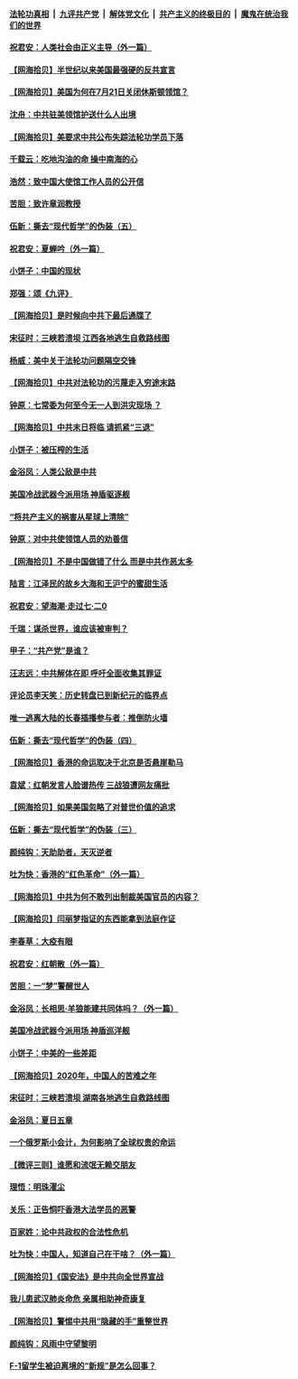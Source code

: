####  [法轮功真相](../../../../basic/blob/master/README.md?t=07251602) &nbsp;|&nbsp; [九评共产党](../../../../9ping.md/blob/master/README.md?t=07251602) &nbsp;|&nbsp; [解体党文化](../../../../jtdwh.md/blob/master/README.md?t=07251602)  &nbsp;|&nbsp; [共产主义的终极目的](../../../../gczydzjmd.md/blob/master/README.md?t=07251602) &nbsp;|&nbsp; [魔鬼在统治我们的世界](../../../../mgztzwmdsj.md/blob/master/README.md?t=07251602) 

#### [祝君安：人类社会由正义主导（外一篇）](../pages/nsc993/n12282809.md?t=07251602) 

#### [【网海拾贝】半世纪以来美国最强硬的反共宣言](../pages/nsc993/n12282656.md?t=07251602) 

#### [【网海拾贝】美国为何在7月21日关闭休斯顿领馆？](../pages/nsc993/n12279731.md?t=07251602) 

#### [沈舟：中共驻美领馆护送什么人出境](../pages/nsc993/n12278949.md?t=07251602) 

#### [【网海拾贝】美要求中共公布失踪法轮功学员下落](../pages/nsc993/n12277656.md?t=07251602) 

#### [千载云：吃地沟油的命 操中南海的心](../pages/nsc993/n12277533.md?t=07251602) 

#### [浩然：致中国大使馆工作人员的公开信](../pages/nsc993/n12277436.md?t=07251602) 

#### [苦胆：致许章润教授](../pages/nsc993/n12274876.md?t=07251602) 

#### [伍新：撕去“现代哲学”的伪装（五）](../pages/nsc993/n12274833.md?t=07251602) 

#### [祝君安：夏蝉吟（外一篇）](../pages/nsc993/n12274794.md?t=07251602) 

#### [小饼子：中国的现状](../pages/nsc993/n12274774.md?t=07251602) 

#### [郑强：颂《九评》](../pages/nsc993/n12274570.md?t=07251602) 

#### [【网海拾贝】是时候向中共下最后通牒了](../pages/nsc993/n12274156.md?t=07251602) 

#### [宋征时：三峡若溃坝 江西各地逃生自救路线图](../pages/nsc993/n12274031.md?t=07251602) 

#### [杨威：美中关于法轮功问题隔空交锋](../pages/nsc993/n12273317.md?t=07251602) 

#### [【网海拾贝】中共对法轮功的污蔑走入穷途末路](../pages/nsc993/n12272307.md?t=07251602) 

#### [钟原：七常委为何至今无一人到洪灾现场 ？](../pages/nsc993/n12270614.md?t=07251602) 

#### [【网海拾贝】中共末日将临 请抓紧“三退”](../pages/nsc993/n12269476.md?t=07251602) 

#### [小饼子：被压榨的生活](../pages/nsc993/n12268533.md?t=07251602) 

#### [金浴凤：人类公敌是中共](../pages/nsc993/n12268134.md?t=07251602) 

#### [美国冷战武器今派用场 神盾驱逐舰](../pages/nsc993/n12267798.md?t=07251602) 

#### [“将共产主义的祸害从星球上清除”](../pages/nsc993/n12266142.md?t=07251602) 

#### [钟原：对中共使领馆人员的劝善信](../pages/nsc993/n12266890.md?t=07251602) 

#### [【网海拾贝】不是中国做错了什么 而是中共作恶太多](../pages/nsc993/n12266774.md?t=07251602) 

#### [陆言：江泽民的故乡大海和王沪宁的蜜甜生活](../pages/nsc993/n12266452.md?t=07251602) 

#### [祝君安：望海潮·走过七·二0](../pages/nsc993/n12266434.md?t=07251602) 

#### [千瑞：谋杀世界，谁应该被审判？](../pages/nsc993/n12266392.md?t=07251602) 

#### [甲子：“共产党”是谁？](../pages/nsc993/n12266273.md?t=07251602) 

#### [汪志远：中共解体在即 呼吁全面收集其罪证](../pages/nsc993/n12265708.md?t=07251602) 

#### [评论员李天笑：历史转盘已到新纪元的临界点](../pages/nsc993/n12265680.md?t=07251602) 

#### [唯一逃离大陆的长春插播参与者：推倒防火墙](../pages/nsc993/n12265261.md?t=07251602) 

#### [伍新：撕去“现代哲学”的伪装（四）](../pages/nsc993/n12265555.md?t=07251602) 

#### [【网海拾贝】香港的命运取决于北京是否悬崖勒马](../pages/nsc993/n12264850.md?t=07251602) 

#### [袁斌：红朝发言人脸谱热传 三战狼遭网友痛批](../pages/nsc993/n12262196.md?t=07251602) 

#### [【网海拾贝】如果美国忽略了对普世价值的追求](../pages/nsc993/n12260094.md?t=07251602) 

#### [伍新：撕去“现代哲学”的伪装（三）](../pages/nsc993/n12257814.md?t=07251602) 

#### [颜纯钩：天助助者，天灭逆者](../pages/nsc993/n12257239.md?t=07251602) 

#### [吐为快：香港的“红色革命”（外一篇）](../pages/nsc993/n12257129.md?t=07251602) 

#### [【网海拾贝】中共为何不敢列出制裁美国官员的内容？](../pages/nsc993/n12256499.md?t=07251602) 

#### [【网海拾贝】闫丽梦指证的东西能拿到法庭作证](../pages/nsc993/n12254739.md?t=07251602) 

#### [李春草：大疫有眼](../pages/nsc993/n12253231.md?t=07251602) 

#### [祝君安：红朝散（外一篇）](../pages/nsc993/n12252340.md?t=07251602) 

#### [苦胆：一“梦”警醒世人](../pages/nsc993/n12251661.md?t=07251602) 

#### [金浴凤：长相思·羊狼能建共同体吗？（外一篇）](../pages/nsc993/n12251570.md?t=07251602) 

#### [美国冷战武器今派用场 神盾巡洋舰](../pages/nsc993/n12251051.md?t=07251602) 

#### [小饼子：中美的一些差距](../pages/nsc993/n12251198.md?t=07251602) 

#### [【网海拾贝】2020年，中国人的苦难之年](../pages/nsc993/n12251012.md?t=07251602) 

#### [宋征时：三峡若溃坝 湖南各地逃生自救路线图](../pages/nsc993/n12250151.md?t=07251602) 

#### [金浴凤：夏日五章](../pages/nsc993/n12249556.md?t=07251602) 

#### [一个俄罗斯小会计，为何影响了全球权贵的命运](../pages/nsc993/n12249523.md?t=07251602) 

#### [【微评三则】谁愿和流氓无赖交朋友](../pages/nsc993/n12248892.md?t=07251602) 

#### [理悟：明珠濯尘](../pages/nsc993/n12248839.md?t=07251602) 

#### [关乐：正告恫吓香港大法学员的恶警](../pages/nsc993/n12248750.md?t=07251602) 

#### [百家姓：论中共政权的合法性危机](../pages/nsc993/n12248625.md?t=07251602) 

#### [吐为快：中国人，知道自己在干啥？（外一篇）](../pages/nsc993/n12248615.md?t=07251602) 

#### [【网海拾贝】《国安法》是中共向全世界宣战](../pages/nsc993/n12248498.md?t=07251602) 

#### [我儿患武汉肺炎命危 亲属相助神奇康复](../pages/nsc993/n12247576.md?t=07251602) 

#### [【网海拾贝】警惕中共用“隐藏的手”重整世界](../pages/nsc993/n12246247.md?t=07251602) 

#### [颜纯钩：风雨中守望黎明](../pages/nsc993/n12246291.md?t=07251602) 

#### [F-1留学生被迫离境的“新规”是怎么回事？](../pages/nsc993/n12246361.md?t=07251602) 

